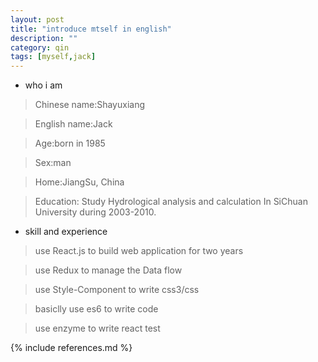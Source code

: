 ```yaml
---
layout: post
title: "introduce mtself in english"
description: ""
category: qin
tags: [myself,jack]
---
```


* who i am


 > Chinese name:Shayuxiang

 > English name:Jack

 > Age:born in 1985

 > Sex:man

 > Home:JiangSu, China

 > Education: Study Hydrological analysis and calculation In SiChuan University during 2003-2010.

* skill and experience

 > use React.js to build web application for two years

 > use Redux to manage the Data flow

 > use Style-Component to write css3/css

 > basiclly use es6 to write code

 > use enzyme to write react test







{% include references.md %}
